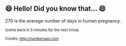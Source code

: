 ## :smile: Hello! Did you know that... :smile:
270 is the average number of days in human pregnancy.

<sup>(come back in 5 minutes for the next trivia)</sup>


<sup>Credits: http://numbersapi.com</sup>
